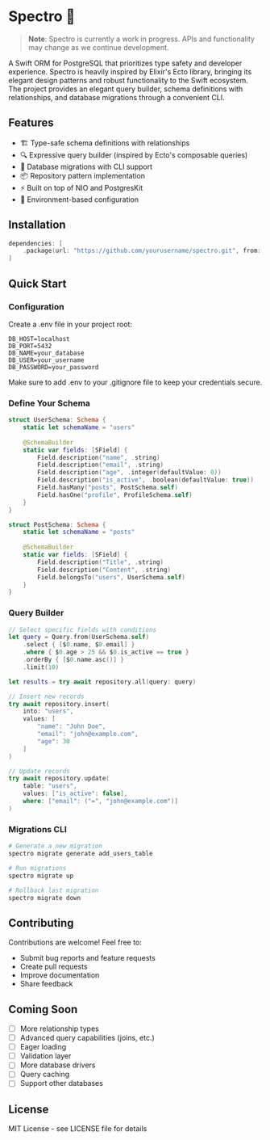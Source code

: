 # Spectro 🌈

> **Note**: Spectro is currently a work in progress. APIs and functionality may change as we continue development.

A Swift ORM for PostgreSQL that prioritizes type safety and developer experience. Spectro is heavily inspired by Elixir's Ecto library, bringing its elegant design patterns and robust functionality to the Swift ecosystem. The project provides an elegant query builder, schema definitions with relationships, and database migrations through a convenient CLI.

## Features

- 🏗️ Type-safe schema definitions with relationships
- 🔍 Expressive query builder (inspired by Ecto's composable queries)
- 🔄 Database migrations with CLI support
- 📦 Repository pattern implementation
- ⚡️ Built on top of NIO and PostgresKit
- 🔐 Environment-based configuration

## Installation

```swift
dependencies: [
    .package(url: "https://github.com/yourusername/spectro.git", from: "0.1.0")
]
```

## Quick Start

### Configuration

Create a .env file in your project root:

```env
DB_HOST=localhost
DB_PORT=5432
DB_NAME=your_database
DB_USER=your_username
DB_PASSWORD=your_password
```

Make sure to add .env to your .gitignore file to keep your credentials secure.


### Define Your Schema

```swift
struct UserSchema: Schema {
    static let schemaName = "users"
    
    @SchemaBuilder
    static var fields: [SField] {
        Field.description("name", .string)
        Field.description("email", .string)
        Field.description("age", .integer(defaultValue: 0))
        Field.description("is_active", .boolean(defaultValue: true))
        Field.hasMany("posts", PostSchema.self)
        Field.hasOne("profile", ProfileSchema.self)
    }
}

struct PostSchema: Schema {
    static let schemaName = "posts"
    
    @SchemaBuilder
    static var fields: [SField] {
        Field.description("Title", .string)
        Field.description("Content", .string)
        Field.belongsTo("users", UserSchema.self)
    }
}
```

### Query Builder

```swift
// Select specific fields with conditions
let query = Query.from(UserSchema.self)
    .select { [$0.name, $0.email] }
    .where { $0.age > 25 && $0.is_active == true }
    .orderBy { [$0.name.asc()] }
    .limit(10)

let results = try await repository.all(query: query)

// Insert new records
try await repository.insert(
    into: "users",
    values: [
        "name": "John Doe",
        "email": "john@example.com",
        "age": 30
    ]
)

// Update records
try await repository.update(
    table: "users",
    values: ["is_active": false],
    where: ["email": ("=", "john@example.com")]
)
```

### Migrations CLI

```bash
# Generate a new migration
spectro migrate generate add_users_table

# Run migrations
spectro migrate up

# Rollback last migration
spectro migrate down
```

## Contributing

Contributions are welcome! Feel free to:

- Submit bug reports and feature requests
- Create pull requests
- Improve documentation
- Share feedback

## Coming Soon

- [ ] More relationship types
- [ ] Advanced query capabilities (joins, etc.)
- [ ] Eager loading
- [ ] Validation layer
- [ ] More database drivers
- [ ] Query caching
- [ ] Support other databases

## License

MIT License - see LICENSE file for details
